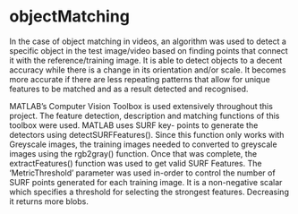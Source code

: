 # objectMatching
In the case of object matching in videos, an algorithm was used to detect a specific object in the test image/video based on finding points that connect it with the reference/training image. It is able to detect objects to a decent accuracy while there is a change in its orientation and/or scale. It becomes more accurate if there are less repeating patterns that allow for unique features to be matched and as a result detected and recognised.


MATLAB’s Computer Vision Toolbox is used extensively throughout this project. The feature detection, description and matching functions of this toolbox were used. MATLAB uses SURF key- points to generate the detectors using detectSURFFeatures(). Since this function only works with Greyscale images, the training images needed to converted to greyscale images using the rgb2gray() function. Once that was complete, the extractFeatures() function was used to get valid SURF Features. The ‘MetricThreshold’ parameter was used in-order to control the number of SURF points generated for each training image. It is a non-negative scalar which specifies a threshold for selecting the strongest features. Decreasing it returns more blobs.
